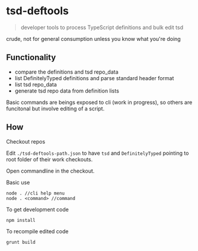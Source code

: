 # tsd-deftools

> developer tools to process TypeScript definitions and bulk edit tsd

crude, not for general consumption unless you know what you're doing

## Functionality

- compare the definitions and tsd repo_data
- list DefinitelyTyped definitions and parse standard header format
- list tsd repo_data
- generate tsd repo data from definition lists

Basic commands are beings exposed to cli (work in progress), so others are funcitonal but involve editing of a script.

## How

Checkout repos

Edit `./tsd-deftools-path.json` to have `tsd` and `DefinitelyTyped` pointing to root folder of their work checkouts.

Open commandline in the checkout.

Basic use
````
node . //cli help menu
node . <command> //command
````

To get development code
````
npm install
````

To recompile edited code
````
grunt build
````
